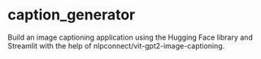 # caption_generator
Build an image captioning application using the Hugging Face library and Streamlit with the help of nlpconnect/vit-gpt2-image-captioning.
